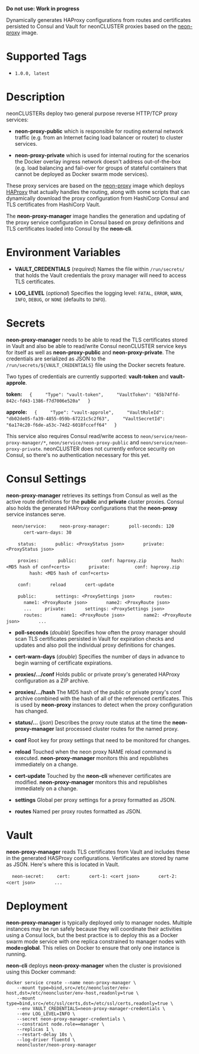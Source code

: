 **Do not use: Work in progress**

Dynamically generates HAProxy configurations from routes and certificates persisted to Consul and Vault for neonCLUSTER proxies based on the [neon-proxy](https://hub.docker.com/r/neoncluster/neon-proxy/) image.

# Supported Tags

* `1.0.0, latest`

# Description

neonCLUSTERs deploy two general purpose reverse HTTP/TCP proxy services:

* **neon-proxy-public** which is responsible for routing external network traffic (e.g. from an Internet facing load balancer or router) to cluster services.

* **neon-proxy-private** which is used for internal routing for the scenarios the Docker overlay ingress network doesn't address out-of-the-box (e.g. load balancing and fail-over for groups of stateful containers that cannot be deployed as Docker swarm mode services).

These proxy services are based on the [neon-proxy](https://hub.docker.com/r/neoncluster/neon-proxy/) image which deploys [HAProxy](http://haproxy.org) that actually handles the routing, along with some scripts that can dynamically download the proxy configuration from HashiCorp Consul and TLS certificates from HashiCorp Vault.

The **neon-proxy-manager** image handles the generation and updating of the proxy service configuration in Consul based on proxy definitions and TLS certificates loaded into Consul by the **neon-cli**.

# Environment Variables

* **VAULT_CREDENTIALS** (*required*) Names the file within `/run/secrets/` that holds the Vault credentials the proxy manager will need to access TLS certificates.

* **LOG_LEVEL** (*optional*) Specifies the logging level: `FATAL`, `ERROR`, `WARN`, `INFO`, `DEBUG`, or `NONE` (defaults to `INFO`).

# Secrets

**neon-proxy-manager** needs to be able to read the TLS certificates stored in Vault and also be able to read/write Consul neonCLUSTER service keys for itself as well as **neon-proxy-public** and **neon-proxy-private**.  The credentials are serialized as JSON to the `/run/secrets/${VAULT_CREDENTIALS}` file using the Docker secrets feature.

Two types of credentials are currently supported: **vault-token** and **vault-approle**.

**token:**
&nbsp;&nbsp;&nbsp;&nbsp;`{`
&nbsp;&nbsp;&nbsp;&nbsp;&nbsp;&nbsp;&nbsp;&nbsp;`"Type": "vault-token",`
&nbsp;&nbsp;&nbsp;&nbsp;&nbsp;&nbsp;&nbsp;&nbsp;`"VaultToken": "65b74ffd-842c-fd43-1386-f7d7006e520a"`
&nbsp;&nbsp;&nbsp;&nbsp;`}`

**approle:**
&nbsp;&nbsp;&nbsp;&nbsp;`{`
&nbsp;&nbsp;&nbsp;&nbsp;&nbsp;&nbsp;&nbsp;&nbsp;`"Type": "vault-approle",`
&nbsp;&nbsp;&nbsp;&nbsp;&nbsp;&nbsp;&nbsp;&nbsp;`"VaultRoleId": "db02de05-fa39-4855-059b-67221c5c2f63",`
&nbsp;&nbsp;&nbsp;&nbsp;&nbsp;&nbsp;&nbsp;&nbsp;`"VaultSecretId": "6a174c20-f6de-a53c-74d2-6018fcceff64"`
&nbsp;&nbsp;&nbsp;&nbsp;`}`

This service also requires Consul read/write access to `neon/service/neon-proxy-manager/*`, `neon/service/neon-proxy-public` and `neon/service/neon-proxy-private`.  neonCLUSTER does not currently enforce security on Consul, so there's no authentication necessary for this yet.

# Consul Settings

**neon-proxy-manager** retrieves its settings from Consul as well as the active route definitions for the **public** and **private** cluster proxies.  Consul also holds the generated HAProxy configurations that the **neon-proxy** service instances serve.

&nbsp;&nbsp;&nbsp;&nbsp;`neon/service:`
&nbsp;&nbsp;&nbsp;&nbsp;&nbsp;&nbsp;&nbsp;&nbsp;`neon-proxy-manager:`
&nbsp;&nbsp;&nbsp;&nbsp;&nbsp;&nbsp;&nbsp;&nbsp;&nbsp;&nbsp;&nbsp;&nbsp;`poll-seconds: 120`
&nbsp;&nbsp;&nbsp;&nbsp;&nbsp;&nbsp;&nbsp;&nbsp;&nbsp;&nbsp;&nbsp;&nbsp;`cert-warn-days: 30`

&nbsp;&nbsp;&nbsp;&nbsp;&nbsp;&nbsp;&nbsp;&nbsp;`status:`
&nbsp;&nbsp;&nbsp;&nbsp;&nbsp;&nbsp;&nbsp;&nbsp;&nbsp;&nbsp;&nbsp;&nbsp;`public: <ProxyStatus json>`
&nbsp;&nbsp;&nbsp;&nbsp;&nbsp;&nbsp;&nbsp;&nbsp;&nbsp;&nbsp;&nbsp;&nbsp;`private: <ProxyStatus json>`
        
&nbsp;&nbsp;&nbsp;&nbsp;&nbsp;&nbsp;&nbsp;&nbsp;`proxies:`
&nbsp;&nbsp;&nbsp;&nbsp;&nbsp;&nbsp;&nbsp;&nbsp;&nbsp;&nbsp;&nbsp;&nbsp;`public:`
&nbsp;&nbsp;&nbsp;&nbsp;&nbsp;&nbsp;&nbsp;&nbsp;&nbsp;&nbsp;&nbsp;&nbsp;&nbsp;&nbsp;&nbsp;&nbsp;`conf: haproxy.zip`
&nbsp;&nbsp;&nbsp;&nbsp;&nbsp;&nbsp;&nbsp;&nbsp;&nbsp;&nbsp;&nbsp;&nbsp;&nbsp;&nbsp;&nbsp;&nbsp;`hash: <MD5 hash of conf+certs>`
&nbsp;&nbsp;&nbsp;&nbsp;&nbsp;&nbsp;&nbsp;&nbsp;&nbsp;&nbsp;&nbsp;&nbsp;`private:`
&nbsp;&nbsp;&nbsp;&nbsp;&nbsp;&nbsp;&nbsp;&nbsp;&nbsp;&nbsp;&nbsp;&nbsp;&nbsp;&nbsp;&nbsp;&nbsp;`conf: haproxy.zip`
&nbsp;&nbsp;&nbsp;&nbsp;&nbsp;&nbsp;&nbsp;&nbsp;&nbsp;&nbsp;&nbsp;&nbsp;&nbsp;&nbsp;&nbsp;&nbsp;`hash: <MD5 hash of conf+certs>`

&nbsp;&nbsp;&nbsp;&nbsp;&nbsp;&nbsp;&nbsp;&nbsp;`conf:`
&nbsp;&nbsp;&nbsp;&nbsp;&nbsp;&nbsp;&nbsp;&nbsp;&nbsp;&nbsp;&nbsp;&nbsp;`reload`
&nbsp;&nbsp;&nbsp;&nbsp;&nbsp;&nbsp;&nbsp;&nbsp;&nbsp;&nbsp;&nbsp;&nbsp;`cert-update`

&nbsp;&nbsp;&nbsp;&nbsp;&nbsp;&nbsp;&nbsp;&nbsp;`public:`
&nbsp;&nbsp;&nbsp;&nbsp;&nbsp;&nbsp;&nbsp;&nbsp;&nbsp;&nbsp;&nbsp;&nbsp;`settings: <ProxySettings json>`
&nbsp;&nbsp;&nbsp;&nbsp;&nbsp;&nbsp;&nbsp;&nbsp;&nbsp;&nbsp;&nbsp;&nbsp;`routes:`
&nbsp;&nbsp;&nbsp;&nbsp;&nbsp;&nbsp;&nbsp;&nbsp;&nbsp;&nbsp;&nbsp;&nbsp;`name1: <ProxyRoute json>`
&nbsp;&nbsp;&nbsp;&nbsp;&nbsp;&nbsp;&nbsp;&nbsp;&nbsp;&nbsp;&nbsp;&nbsp;`name2: <ProxyRoute json>`
&nbsp;&nbsp;&nbsp;&nbsp;&nbsp;&nbsp;&nbsp;&nbsp;&nbsp;&nbsp;&nbsp;&nbsp;`...`
&nbsp;&nbsp;&nbsp;&nbsp;&nbsp;&nbsp;&nbsp;&nbsp;`private:`
&nbsp;&nbsp;&nbsp;&nbsp;&nbsp;&nbsp;&nbsp;&nbsp;&nbsp;&nbsp;&nbsp;&nbsp;`settings: <ProxySettings json>`
&nbsp;&nbsp;&nbsp;&nbsp;&nbsp;&nbsp;&nbsp;&nbsp;&nbsp;&nbsp;&nbsp;&nbsp;`routes:`
&nbsp;&nbsp;&nbsp;&nbsp;&nbsp;&nbsp;&nbsp;&nbsp;&nbsp;&nbsp;&nbsp;&nbsp;`name1: <ProxyRoute json>`
&nbsp;&nbsp;&nbsp;&nbsp;&nbsp;&nbsp;&nbsp;&nbsp;&nbsp;&nbsp;&nbsp;&nbsp;`name2: <ProxyRoute json>`
&nbsp;&nbsp;&nbsp;&nbsp;&nbsp;&nbsp;&nbsp;&nbsp;&nbsp;&nbsp;&nbsp;&nbsp;`...`

* **poll-seconds** (*double*) Specifies how often the proxy manager should scan TLS certificates persisted in Vault for expiration checks and updates and also poll the individual proxy definitions for changes.

* **cert-warn-days** (*double*) Specifies the number of days in advance to begin warning of certificate expirations.

* **proxies/.../conf** Holds public or private proxy's generated HAProxy configuration as a ZIP archive.

* **proxies/.../hash** The MD5 hash of the public or private proxy's conf archive combined with the hash of all of the referenced certificates.  This is used by **neon-proxy** instances to detect when the proxy configuration has changed.

* **status/...** (*json*) Describes the proxy route status at the time the **neon-proxy-manager** last processed cluster routes for the named proxy.

* **conf** Root key for proxy settings that need to be monitored for changes.

* **reload** Touched when the neon proxy NAME reload command is executed.  **neon-proxy-manager** monitors this and republishes immediately on a change.

* **cert-update** Touched by the **neon-cli** whenever certificates are modified.  **neon-proxy-manager** monitors this and republishes immediately on a change.

* **settings** Global per proxy settings for a proxy formatted as JSON.

* **routes** Named per proxy routes formatted as JSON.

# Vault

**neon-proxy-manager** reads TLS certificates from Vault and includes these in the generated HASProxy configurations.  Vertificates are stored by name as JSON.  Here's where this is located in Vault.

&nbsp;&nbsp;&nbsp;&nbsp;`neon-secret:`
&nbsp;&nbsp;&nbsp;&nbsp;&nbsp;&nbsp;&nbsp;&nbsp;`cert:`
&nbsp;&nbsp;&nbsp;&nbsp;&nbsp;&nbsp;&nbsp;&nbsp;&nbsp;&nbsp;&nbsp;&nbsp;`cert-1: <cert json>`
&nbsp;&nbsp;&nbsp;&nbsp;&nbsp;&nbsp;&nbsp;&nbsp;&nbsp;&nbsp;&nbsp;&nbsp;`cert-2: <cert json>`
&nbsp;&nbsp;&nbsp;&nbsp;&nbsp;&nbsp;&nbsp;&nbsp;&nbsp;&nbsp;&nbsp;&nbsp;`...`

# Deployment

**neon-proxy-manager** is typically deployed only to manager nodes.  Multiple instances may be run safely because they will coordinate their activities using a Consul lock, but the best practice is to deploy this as a Docker swarm mode service with one replica constrained to manager nodes with **mode=global**.  This relies on Docker to ensure that only one instance is running.

**neon-cli** deploys **neon-proxy-manager** when the cluster is provisioned using this Docker command:

````
docker service create --name neon-proxy-manager \
    --mount type=bind,src=/etc/neoncluster/env-host,dst=/etc/neoncluster/env-host,readonly=true \
    --mount type=bind,src=/etc/ssl/certs,dst=/etc/ssl/certs,readonly=true \
    --env VAULT_CREDENTIALS=neon-proxy-manager-credentials \
    --env LOG_LEVEL=INFO \
    --secret neon-proxy-manager-credentials \
    --constraint node.role==manager \
    --replicas 1 \
    --restart-delay 10s \
    --log-driver fluentd \
    neoncluster/neon-proxy-manager
````
&nbsp;
